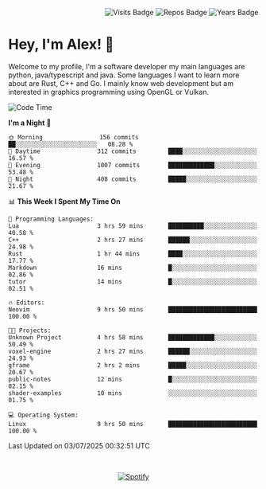 <p align="right">
  <img src="https://badges.pufler.dev/visits/Alextibtab/Alextibtab" alt="Visits Badge">
  <img src="https://badges.pufler.dev/repos/Alextibtab/" alt="Repos Badge">
  <img src="https://badges.pufler.dev/years/Alextibtab/" alt="Years Badge">
</p>

<h1 align="left">Hey, I'm Alex! 💽 </h1>

Welcome to my profile, I'm a software developer my main languages are python, java/typescript and java. Some languages I want to learn more about are Rust, C++ and Go. I mainly know web development but am interested in graphics programming using OpenGL or Vulkan.

<!--START_SECTION:waka-->
![Code Time](http://img.shields.io/badge/Code%20Time-161%20hrs%2054%20mins-blue)

**I'm a Night 🦉** 

```text
🌞 Morning                156 commits         ██░░░░░░░░░░░░░░░░░░░░░░░   08.28 % 
🌆 Daytime                312 commits         ████░░░░░░░░░░░░░░░░░░░░░   16.57 % 
🌃 Evening                1007 commits        █████████████░░░░░░░░░░░░   53.48 % 
🌙 Night                  408 commits         █████░░░░░░░░░░░░░░░░░░░░   21.67 % 
```


📊 **This Week I Spent My Time On** 

```text
💬 Programming Languages: 
Lua                      3 hrs 59 mins       ██████████░░░░░░░░░░░░░░░   40.58 % 
C++                      2 hrs 27 mins       ██████░░░░░░░░░░░░░░░░░░░   24.98 % 
Rust                     1 hr 44 mins        ████░░░░░░░░░░░░░░░░░░░░░   17.77 % 
Markdown                 16 mins             █░░░░░░░░░░░░░░░░░░░░░░░░   02.86 % 
tutor                    14 mins             █░░░░░░░░░░░░░░░░░░░░░░░░   02.51 % 

🔥 Editors: 
Neovim                   9 hrs 50 mins       █████████████████████████   100.00 % 

🐱‍💻 Projects: 
Unknown Project          4 hrs 58 mins       █████████████░░░░░░░░░░░░   50.49 % 
voxel-engine             2 hrs 27 mins       ██████░░░░░░░░░░░░░░░░░░░   24.93 % 
gframe                   2 hrs 2 mins        █████░░░░░░░░░░░░░░░░░░░░   20.67 % 
public-notes             12 mins             █░░░░░░░░░░░░░░░░░░░░░░░░   02.15 % 
shader-examples          10 mins             ░░░░░░░░░░░░░░░░░░░░░░░░░   01.75 % 

💻 Operating System: 
Linux                    9 hrs 50 mins       █████████████████████████   100.00 % 
```


 Last Updated on 03/07/2025 00:32:51 UTC
<!--END_SECTION:waka-->
&nbsp;<div align="center">
  [![Spotify](https://spotify-now-playing-wine-six.vercel.app/api/spotify?border_color=ffffff)](https://open.spotify.com/user/pmo1v2ejnt42kgp5jar5drtag)
</div>

